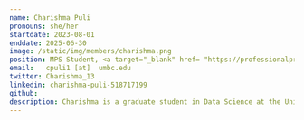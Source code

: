 ```yaml
---
name: Charishma Puli
pronouns: she/her
startdate: 2023-08-01
enddate: 2025-06-30
image: /static/img/members/charishma.png
position: MPS Student, <a target="_blank" href= "https://professionalprograms.umbc.edu/data-science/masters-of-professional-studies-data-science/"> Data Science </a>
email:   cpuli1 [at]  umbc.edu
twitter: Charishma_13
linkedin: charishma-puli-518717199
github: 
description: Charishma is a graduate student in Data Science at the University of Maryland, Baltimore County, joined the Atoms Lab in 2023. She holds a Bachelor's in Computer Science from Jawaharlal Nehru Technological University Hyderabad, she has actively engaged in projects focused on sentimental analysis and image processing, sparking her interest in machine learning. Currently, her research involves developing a machine learning algorithm, symbolic regression, specifically for multi-atomic equations with zeolites. Beyond academics, Charishma finds joy in watching movies and maintaining an active lifestyle at the gym.
---
```

